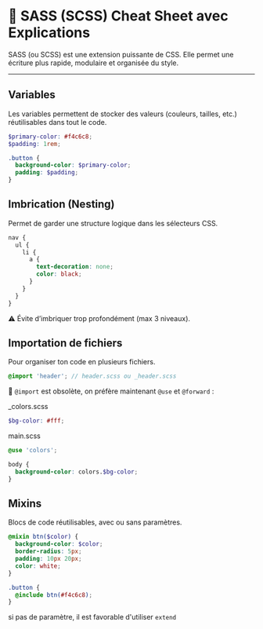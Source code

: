 # 💎 SASS (SCSS) Cheat Sheet avec Explications

SASS (ou SCSS) est une extension puissante de CSS. Elle permet une écriture plus rapide, modulaire et organisée du style.

---

## Variables

Les variables permettent de stocker des valeurs (couleurs, tailles, etc.) réutilisables dans tout le code.

```scss
$primary-color: #f4c6c8;
$padding: 1rem;

.button {
  background-color: $primary-color;
  padding: $padding;
}
```

## Imbrication (Nesting)

Permet de garder une structure logique dans les sélecteurs CSS.
```scss
nav {
  ul {
    li {
      a {
        text-decoration: none;
        color: black;
      }
    }
  }
}
```
⚠️ Évite d’imbriquer trop profondément (max 3 niveaux).

## Importation de fichiers

Pour organiser ton code en plusieurs fichiers.
```scss
@import 'header'; // header.scss ou _header.scss
```
🔔 `@import` est obsolète, on préfère maintenant `@use` et `@forward` :

_colors.scss
```scss
$bg-color: #fff;
```
main.scss
```scss
@use 'colors';

body {
  background-color: colors.$bg-color;
}
```

 ## Mixins

Blocs de code réutilisables, avec ou sans paramètres.

```scss
@mixin btn($color) {
  background-color: $color;
  border-radius: 5px;
  padding: 10px 20px;
  color: white;
}

.button {
  @include btn(#f4c6c8);
}
```
si pas de paramètre, il est favorable d'utiliser `extend`
